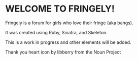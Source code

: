 # WELCOME TO FRINGELY!

Fringely is a forum for girls who love their fringe (aka bangs).

It was created using Ruby, Sinatra, and Skeleton.

This is a work in progress and other elements will be added.

Thank you
heart icon by libberry from the Noun Project


